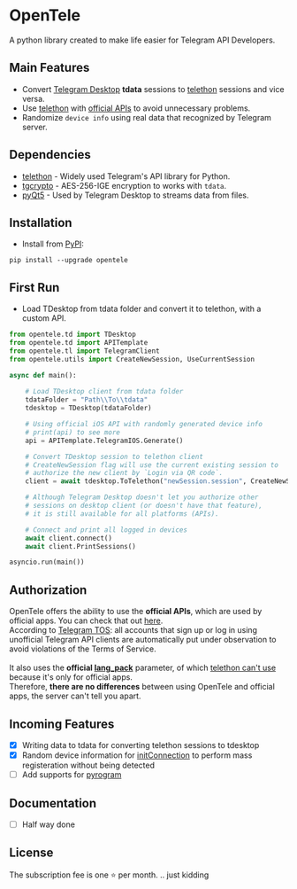 <!-- vim: syntax=Markdown -->

# OpenTele
A python library created to make life easier for Telegram API Developers.

## Main Features
- Convert [Telegram Desktop](https://github.com/telegramdesktop/tdesktop) **tdata** sessions to [telethon](https://github.com/LonamiWebs/Telethon) sessions and vice versa.
- Use [telethon](https://github.com/LonamiWebs/Telethon) with [official APIs](#authorization) to avoid unnecessary problems.
- Randomize `device info` using real data that recognized by Telegram server.

## Dependencies

- [telethon](https://github.com/LonamiWebs/Telethon) - Widely used Telegram's API library for Python.
- [tgcrypto](https://github.com/pyrogram/tgcrypto) - AES-256-IGE encryption to works with `tdata`.
- [pyQt5](https://www.riverbankcomputing.com/software/pyqt/) - Used by Telegram Desktop to streams data from files.

## Installation
- Install from [PyPI](https://pypi.org/project/opentele/):
```pip title="pip"
pip install --upgrade opentele
```

## First Run
- Load TDesktop from tdata folder and convert it to telethon, with a custom API.
```python
from opentele.td import TDesktop
from opentele.td import APITemplate
from opentele.tl import TelegramClient
from opentele.utils import CreateNewSession, UseCurrentSession

async def main():
    
    # Load TDesktop client from tdata folder
    tdataFolder = "Path\\To\\tdata"
    tdesktop = TDesktop(tdataFolder)

    # Using official iOS API with randomly generated device info
    # print(api) to see more
    api = APITemplate.TelegramIOS.Generate()

    # Convert TDesktop session to telethon client
    # CreateNewSession flag will use the current existing session to
    # authorize the new client by `Login via QR code`.
    client = await tdesktop.ToTelethon("newSession.session", CreateNewSession, api)

    # Although Telegram Desktop doesn't let you authorize other
    # sessions on desktop client (or doesn't have that feature),
    # it is still available for all platforms (APIs).

    # Connect and print all logged in devices
    await client.connect()
    await client.PrintSessions()

asyncio.run(main())
```

## Authorization
OpenTele offers the ability to use the **official APIs**, which are used by official apps. You can check that out [here](https://github.com/thedemons/opentele/blob/main/docs/content/api-documentation/authorization/apitemplate#telegramdesktop-objects).
<br>
According to [Telegram TOS](https://core.telegram.org/api/obtaining_api_id#using-the-api-id): all accounts that sign up or log in using unofficial Telegram API clients are automatically put under observation to avoid violations of the Terms of Service.
<br>
<br>
It also uses the **official [lang_pack](https://core.telegram.org/method/initConnection)** parameter, of which [telethon can't use](https://github.com/LonamiWebs/Telethon/blob/master/telethon/client/telegrambaseclient.py#L375) because it's only for official apps.
<br>
Therefore, **there are no differences** between using OpenTele and official apps, the server can't tell you apart.

## Incoming Features
- [x] Writing data to tdata for converting telethon sessions to tdesktop
- [x] Random device information for [initConnection](https://core.telegram.org/method/initConnection) to perform mass registeration without being detected
- [ ] Add supports for [pyrogram](https://github.com/pyrogram/pyrogram)

## Documentation
- [ ] Half way done

## License

The subscription fee is one ⭐ per month.
.. just kidding

